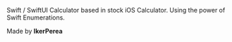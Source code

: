 Swift / SwiftUI Calculator based in stock iOS Calculator.
Using the power of Swift Enumerations.

Made by **IkerPerea**
